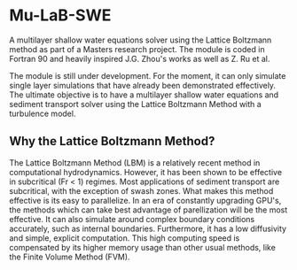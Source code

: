 # Mu-LaB-SWE
A multilayer shallow water equations solver using the Lattice Boltzmann method as part of a Masters research project. The module is coded in Fortran 90 and heavily inspired J.G. Zhou's works as well as Z. Ru et al. 

The module is still under development. For the moment, it can only simulate single layer simulations that have already been demonstrated effectively. The ultimate objective is to have a  multilayer shallow water equations and sediment transport solver using the Lattice Boltzmann Method with a turbulence model.

## Why the Lattice Boltzmann Method?
The Lattice Boltzmann Method (LBM) is a relatively recent method in computational hydrodynamics. However, it has been shown to be effective in subcritical (Fr < 1) regimes. Most applications of sediment transport are subcritical, with the exception of swash zones. What makes this method effective is its easy to parallelize. In an era of constantly upgrading GPU's, the methods which can take best advantage of parellization will be the most effective. It can also simulate around complex boundary conditions accurately, such as internal boundaries. Furthermore, it has a low diffusivity and simple, explicit computation. This high computing speed is compensated by its higher memory usage than other usual methods, like the Finite Volume Method (FVM). 
